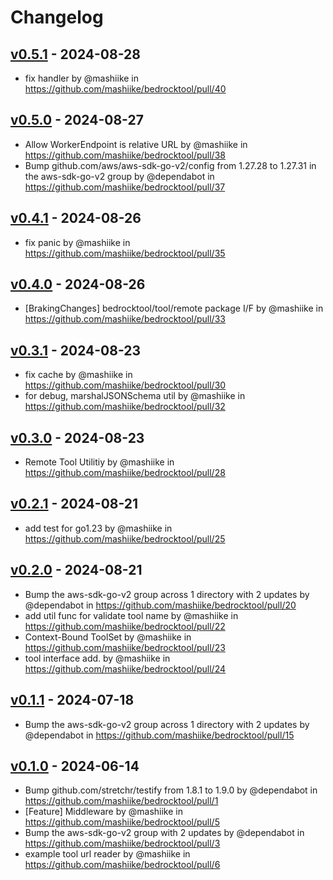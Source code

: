 # Changelog

## [v0.5.1](https://github.com/mashiike/bedrocktool/compare/v0.5.0...v0.5.1) - 2024-08-28
- fix handler by @mashiike in https://github.com/mashiike/bedrocktool/pull/40

## [v0.5.0](https://github.com/mashiike/bedrocktool/compare/v0.4.1...v0.5.0) - 2024-08-27
- Allow WorkerEndpoint is relative URL by @mashiike in https://github.com/mashiike/bedrocktool/pull/38
- Bump github.com/aws/aws-sdk-go-v2/config from 1.27.28 to 1.27.31 in the aws-sdk-go-v2 group by @dependabot in https://github.com/mashiike/bedrocktool/pull/37

## [v0.4.1](https://github.com/mashiike/bedrocktool/compare/v0.4.0...v0.4.1) - 2024-08-26
- fix panic by @mashiike in https://github.com/mashiike/bedrocktool/pull/35

## [v0.4.0](https://github.com/mashiike/bedrocktool/compare/v0.3.1...v0.4.0) - 2024-08-26
- [BrakingChanges]  bedrocktool/tool/remote package I/F by @mashiike in https://github.com/mashiike/bedrocktool/pull/33

## [v0.3.1](https://github.com/mashiike/bedrocktool/compare/v0.3.0...v0.3.1) - 2024-08-23
- fix cache by @mashiike in https://github.com/mashiike/bedrocktool/pull/30
- for debug, marshalJSONSchema util by @mashiike in https://github.com/mashiike/bedrocktool/pull/32

## [v0.3.0](https://github.com/mashiike/bedrocktool/compare/v0.2.1...v0.3.0) - 2024-08-23
- Remote Tool Utilitiy by @mashiike in https://github.com/mashiike/bedrocktool/pull/28

## [v0.2.1](https://github.com/mashiike/bedrocktool/compare/v0.2.0...v0.2.1) - 2024-08-21
- add test for go1.23 by @mashiike in https://github.com/mashiike/bedrocktool/pull/25

## [v0.2.0](https://github.com/mashiike/bedrocktool/compare/v0.1.1...v0.2.0) - 2024-08-21
- Bump the aws-sdk-go-v2 group across 1 directory with 2 updates by @dependabot in https://github.com/mashiike/bedrocktool/pull/20
- add util func for validate tool name by @mashiike in https://github.com/mashiike/bedrocktool/pull/22
- Context-Bound ToolSet by @mashiike in https://github.com/mashiike/bedrocktool/pull/23
- tool interface add. by @mashiike in https://github.com/mashiike/bedrocktool/pull/24

## [v0.1.1](https://github.com/mashiike/bedrocktool/compare/v0.1.0...v0.1.1) - 2024-07-18
- Bump the aws-sdk-go-v2 group across 1 directory with 2 updates by @dependabot in https://github.com/mashiike/bedrocktool/pull/15

## [v0.1.0](https://github.com/mashiike/bedrocktool/commits/v0.1.0) - 2024-06-14
- Bump github.com/stretchr/testify from 1.8.1 to 1.9.0 by @dependabot in https://github.com/mashiike/bedrocktool/pull/1
- [Feature] Middleware by @mashiike in https://github.com/mashiike/bedrocktool/pull/5
- Bump the aws-sdk-go-v2 group with 2 updates by @dependabot in https://github.com/mashiike/bedrocktool/pull/3
- example tool url reader by @mashiike in https://github.com/mashiike/bedrocktool/pull/6
